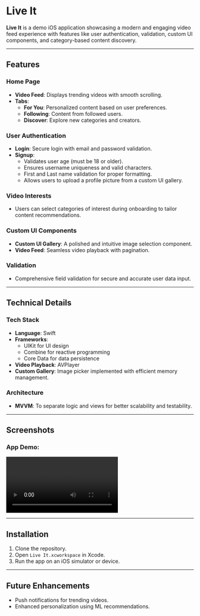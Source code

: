 # Live It

**Live It** is a demo iOS application showcasing a modern and engaging video feed experience with features like user authentication, validation, custom UI components, and category-based content discovery.

---

## Features

### **Home Page**
- **Video Feed**: Displays trending videos with smooth scrolling.
- **Tabs**:
  - **For You**: Personalized content based on user preferences.
  - **Following**: Content from followed users.
  - **Discover**: Explore new categories and creators.

### **User Authentication**
- **Login**: Secure login with email and password validation.
- **Signup**:
  - Validates user age (must be 18 or older).
  - Ensures username uniqueness and valid characters.
  - First and Last name validation for proper formatting.
  - Allows users to upload a profile picture from a custom UI gallery.

### **Video Interests**
- Users can select categories of interest during onboarding to tailor content recommendations.

### **Custom UI Components**
- **Custom UI Gallery**: A polished and intuitive image selection component.
- **Video Feed**: Seamless video playback with pagination.

### **Validation**
- Comprehensive field validation for secure and accurate user data input.

---

## Technical Details

### **Tech Stack**
- **Language**: Swift
- **Frameworks**:
  - UIKit for UI design
  - Combine for reactive programming
  - Core Data for data persistence
- **Video Playback**: AVPlayer
- **Custom Gallery**: Image picker implemented with efficient memory management.

### **Architecture**
- **MVVM**: To separate logic and views for better scalability and testability.

---

## Screenshots


### App Demo:
<p align="left">
    <video alt="App Screenshots" src="https://github.com/user-attachments/assets/1ab66574-826d-453e-8881-a0c6d96a08ce"> </p>

---

## Installation

1. Clone the repository.
2. Open `Live It.xcworkspace` in Xcode.
3. Run the app on an iOS simulator or device.

---

## Future Enhancements
- Push notifications for trending videos.
- Enhanced personalization using ML recommendations.
